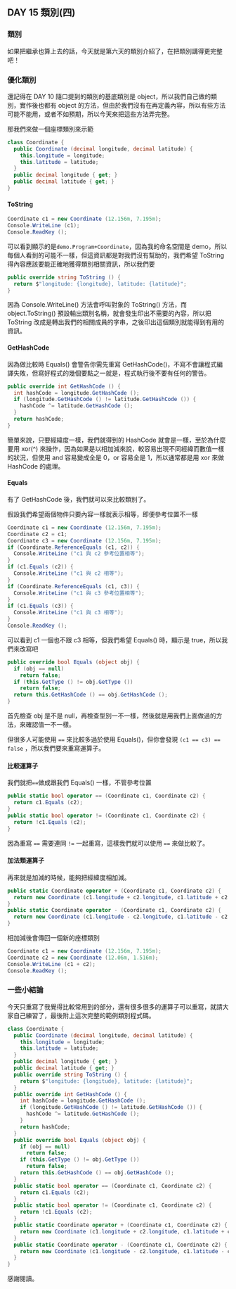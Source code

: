 ## DAY 15 類別(四)

### 類別

如果把繼承也算上去的話，今天就是第六天的類別介紹了，在把類別講得更完整吧！

### 優化類別

還記得在 DAY 10 隨口提到的類別的基底類別是 object，所以我們自己做的類別，實作後也都有 object 的方法，但由於我們沒有在再定義內容，所以有些方法可能不能用，或者不如預期，所以今天來把這些方法弄完整。

那我們來做一個座標類別來示範

```csharp
class Coordinate {
  public Coordinate (decimal longitude, decimal latitude) {
    this.longitude = longitude;
    this.latitude = latitude;
  }
  public decimal longitude { get; }
  public decimal latitude { get; }
}
```

#### ToString

```csharp
Coordinate c1 = new Coordinate (12.156m, 7.195m);
Console.WriteLine (c1);
Console.ReadKey ();
```

可以看到顯示的是```demo.Program+Coordinate```，因為我的命名空間是 demo，所以每個人看到的可能不一樣，但這資訊都是對我們沒有幫助的，我們希望 ToString 得內容應該要能正確地獲得類別相關資訊，所以我們要

```csharp
public override string ToString () {
  return $"longitude: {longitude}, latitude: {latitude}";
}
```

因為 Console.WriteLine() 方法會呼叫對象的 ToString() 方法，而 object.ToString() 預設輸出類別名稱，就會發生印出不需要的內容，所以把 ToString 改成是轉出我們的相關成員的字串，之後印出這個類別就能得到有用的資訊。

#### GetHashCode

因為做比較時 Equals() 會警告你需先重寫 GetHashCode()，不寫不會讓程式編譯失敗，但寫好程式的幾個要點之一就是，程式執行後不要有任何的警告。

```csharp
public override int GetHashCode () {
  int hashCode = longitude.GetHashCode ();
  if (longitude.GetHashCode () != latitude.GetHashCode ()) {
    hashCode ^= latitude.GetHashCode ();
  }
  return hashCode;
}
```

簡單來說，只要經緯度一樣，我們就得到的 HashCode 就會是一樣，至於為什麼要用 xor(^) 來操作，因為如果是以相加減來說，較容易出現不同經緯而數值一樣的狀況，但使用 and 容易變成全是 0，or 容易全是 1，所以通常都是用 xor 來做 HashCode 的處理。

#### Equals

有了 GetHashCode 後，我們就可以來比較類別了。

假設我們希望兩個物件只要內容一樣就表示相等，即便參考位置不一樣

```csharp
Coordinate c1 = new Coordinate (12.156m, 7.195m);
Coordinate c2 = c1;
Coordinate c3 = new Coordinate (12.156m, 7.195m);
if (Coordinate.ReferenceEquals (c1, c2)) {
  Console.WriteLine ("c1 與 c2 參考位置相等");
} 
if (c1.Equals (c2)) {
  Console.WriteLine ("c1 與 c2 相等");
}
if (Coordinate.ReferenceEquals (c1, c3)) {
  Console.WriteLine ("c1 與 c3 參考位置相等");
} 
if (c1.Equals (c3)) {
  Console.WriteLine ("c1 與 c3 相等");
} 
Console.ReadKey ();
```

可以看到 c1 一個也不跟 c3 相等，但我們希望 Equals() 時，顯示是 true，所以我們來改寫吧

```csharp
public override bool Equals (object obj) {
  if (obj == null)
    return false;
  if (this.GetType () != obj.GetType ())
    return false;
  return this.GetHashCode () == obj.GetHashCode ();
}
```

首先檢查 obj 是不是 null，再檢查型別一不一樣，然後就是用我們上面做過的方法，來確認值一不一樣。

但很多人可能使用 ```==``` 來比較多過於使用 Equals()，但你會發現 ```(c1 == c3) == false``` ，所以我們要來重寫運算子。

#### 比較運算子

我們就把```==```做成跟我們 Equals() 一樣，不管參考位置

```csharp
public static bool operator == (Coordinate c1, Coordinate c2) {
  return c1.Equals (c2);
}
public static bool operator != (Coordinate c1, Coordinate c2) {
  return !c1.Equals (c2);
}
```

因為重寫 ```==``` 需要連同 ```!=``` 一起重寫，這樣我們就可以使用 ```==``` 來做比較了。

#### 加法類運算子

再來就是加減的時候，能夠把經緯度相加減。

```csharp
public static Coordinate operator + (Coordinate c1, Coordinate c2) {
  return new Coordinate (c1.longitude + c2.longitude, c1.latitude + c2.latitude);
}
public static Coordinate operator - (Coordinate c1, Coordinate c2) {
  return new Coordinate (c1.longitude - c2.longitude, c1.latitude - c2.latitude);
}
```

相加減後會傳回一個新的座標類別

```csharp
Coordinate c1 = new Coordinate (12.156m, 7.195m);
Coordinate c2 = new Coordinate (12.06m, 1.516m);
Console.WriteLine (c1 + c2);
Console.ReadKey ();
```

### 一些小結論

今天只重寫了我覺得比較常用到的部分，還有很多很多的運算子可以重寫，就請大家自己練習了，最後附上這次完整的範例類別程式碼。

```csharp
class Coordinate {
  public Coordinate (decimal longitude, decimal latitude) {
    this.longitude = longitude;
    this.latitude = latitude;
  }
  public decimal longitude { get; }
  public decimal latitude { get; }
  public override string ToString () {
    return $"longitude: {longitude}, latitude: {latitude}";
  }
  public override int GetHashCode () {
    int hashCode = longitude.GetHashCode ();
    if (longitude.GetHashCode () != latitude.GetHashCode ()) {
      hashCode ^= latitude.GetHashCode ();
    }
    return hashCode;
  }
  public override bool Equals (object obj) {
    if (obj == null)
      return false;
    if (this.GetType () != obj.GetType ())
      return false;
    return this.GetHashCode () == obj.GetHashCode ();
  }
  public static bool operator == (Coordinate c1, Coordinate c2) {
    return c1.Equals (c2);
  }
  public static bool operator != (Coordinate c1, Coordinate c2) {
    return !c1.Equals (c2);
  }
  public static Coordinate operator + (Coordinate c1, Coordinate c2) {
    return new Coordinate (c1.longitude + c2.longitude, c1.latitude + c2.latitude);
  }
  public static Coordinate operator - (Coordinate c1, Coordinate c2) {
    return new Coordinate (c1.longitude - c2.longitude, c1.latitude - c2.latitude);
  }
}
```

感謝閱讀。